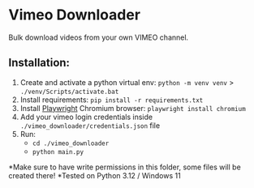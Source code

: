 # Vimeo Downloader
 Bulk download videos from your own VIMEO channel.
 
 
## Installation:
1. Create and activate a python virtual env: `python -m venv venv` > `./venv/Scripts/activate.bat`
2. Install requirements: `pip install -r requirements.txt`
3. Install [Playwright](https://playwright.dev/python) Chromium browser: `playwright install chromium`
4. Add your vimeo login credentials inside `./vimeo_downloader/credentials.json` file
5. Run:
	- `cd ./vimeo_downloader`
	- `python main.py`

*Make sure to have write permissions in this folder, some files will be created there!
*Tested on Python 3.12 / Windows 11



 
 

